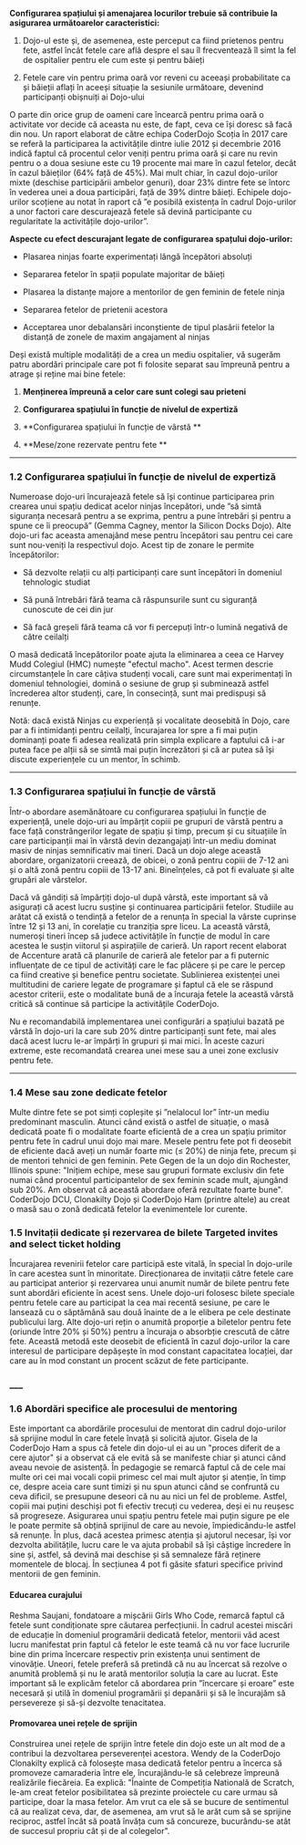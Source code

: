 **Configurarea spațiului și amenajarea locurilor trebuie să contribuie la asigurarea următoarelor caracteristici:**

1. Dojo-ul este și, de asemenea, este perceput ca fiind prietenos pentru fete, astfel încât fetele care află despre el sau îl frecventează îl simt la fel de ospitalier pentru ele cum este și pentru băieți

2. Fetele care vin pentru prima oară vor reveni cu aceeași probabilitate ca și băieții aflați în aceeși situație la sesiunile următoare, devenind participanți obișnuiți ai Dojo-ului

O parte din orice grup de oameni care încearcă pentru prima oară o activitate vor decide că aceasta nu este, de fapt, ceva ce își doresc să facă din nou. Un raport elaborat de către echipa CoderDojo Scoția în 2017 care se referă la participarea la activitățile dintre iulie 2012 și decembrie 2016 indică faptul că procentul celor veniți pentru prima oară și care nu revin pentru o a doua sesiune este cu 19 procente mai mare în cazul fetelor, decât în cazul băieților \(64% față de 45%\). Mai mult chiar, în cazul dojo-urilor mixte \(deschise participării ambelor genuri\), doar 23% dintre fete se întorc în vederea unei a doua participări, față de 39% dintre băieți. Echipele dojo-urilor scoțiene au notat în raport că ”e posibilă existența în cadrul Dojo-urilor a unor factori care descurajează fetele să devină participante cu regularitate la activitățile dojo-urilor”.

**Aspecte cu efect descurajant legate de configurarea spațului dojo-urilor:**

* Plasarea ninjas foarte experimentați lângă începători absoluți

* Separarea fetelor în spații populate majoritar de băieți

* Plasarea la distanțe majore a mentorilor de gen feminin de fetele ninja

* Separarea fetelor de prietenii acestora

* Acceptarea unor debalansări inconștiente de tipul plasării fetelor la distanță de zonele de maxim angajament al ninjas

Deși există multiple modalități de a crea un mediu ospitalier, vă sugerăm patru abordări principale care pot fi folosite separat sau împreună pentru a atrage și reține mai bine fetele:

1. **Menținerea împreună a celor care sunt colegi sau prieteni**

2. **Configurarea spațiului în funcție de nivelul de expertiză**

3. **Configurarea spațiului în funcție de vârstă **

4. **Mese/zone rezervate pentru fete **

---

### 1.2 Configurarea spațiului în funcție de nivelul de expertiză

Numeroase dojo-uri încurajează fetele să își continue participarea prin crearea unui spațiu dedicat acelor ninjas începători, unde ”să simtă siguranța necesară pentru a se exprima, pentru a pune întrebări și pentru a spune ce îi preocupă”  \(Gemma Cagney, mentor la Silicon Docks Dojo\). Alte dojo-uri fac aceasta amenajând mese pentru începători sau pentru cei care sunt nou-veniți la respectivul dojo. Acest tip de zonare le permite începătorilor:

* Să dezvolte relații cu alți participanți care sunt începători în domeniul tehnologic studiat

* Să pună întrebări fără teama că răspunsurile sunt cu siguranță cunoscute de cei din jur

* Să facă greșeli fără teama că vor fi percepuți într-o lumină negativă de către ceilalți

O masă dedicată începătorilor poate ajuta la eliminarea a ceea ce Harvey Mudd Colegiul \(HMC\) numește "efectul macho". Acest termen descrie circumstanțele în care câțiva studenți vocali, care sunt mai experimentați în domeniul tehnologiei, domină o sesiune de grup și subminează astfel încrederea altor studenți, care, în consecință, sunt mai predispuși să renunțe.

Notă: dacă există Ninjas cu experiență și vocalitate deosebită în Dojo, care par a fi intimidanți pentru ceilalți, încurajarea lor spre a fi mai puțin dominanți poate fi adesea realizată prin simpla explicare a faptului că i-ar putea face pe alții să se simtă mai puțin încrezători și că ar putea să își discute experiențele cu un mentor, în schimb.

---

### 1.3 Configurarea spațiului în funcție de vârstă

Într-o abordare asemănătoare cu configurarea spațiului în funcție de experiență, unele dojo-uri au împărțit copiii pe grupuri de vârstă pentru a face față constrângerilor legate de spațiu și timp, precum și cu situațiile în care participanții mai în vârstă devin dezangajați într-un mediu dominat masiv de ninjas semnificativ mai tineri. Dacă un dojo alege această abordare, organizatorii creează, de obicei, o zonă pentru copiii de 7-12 ani și o altă zonă pentru copiii de 13-17 ani. Bineînțeles, că pot fi evaluate și alte grupări ale vârstelor.

Dacă vă gândiți să împărțiți dojo-ul după vârstă, este important să vă asigurați că acest lucru susține și continuarea participării fetelor. Studiile au arătat că există o tendință a fetelor de a renunța în special la vârste cuprinse între 12 și 13 ani, în corelație cu tranziția spre liceu. La această vârstă, numeroși tineri încep să judece activitățile în funcție de modul în care acestea le susțin viitorul și aspirațiile de carieră. Un raport recent elaborat de Accenture arată că planurile de carieră ale fetelor par a fi puternic influențate de ce tipul de activități care le fac plăcere și pe care le percep ca fiind creative și benefice pentru societate. Sublinierea existenței unei multitudini de cariere legate de programare și faptul că ele se răspund acestor criterii, este o modalitate bună de a încuraja fetele la această vârstă critică să continue să participe la activitățile CoderDojo.

Nu e recomandabilă implementarea unei configurări a spațiului bazată pe vârstă în dojo-uri la care sub 20% dintre participanți sunt fete, mai ales dacă acest lucru le-ar împărți în grupuri și mai mici. În aceste cazuri extreme, este recomandată crearea unei mese sau a unei zone exclusiv pentru fete.

---

### 1.4 Mese sau zone dedicate fetelor

Multe dintre fete se pot simți copleșite și ”nelalocul lor” într-un mediu predominant masculin. Atunci când există o astfel de situație, o masă dedicată poate fi o modalitate foarte eficientă de a crea un spațiu primitor pentru fete în cadrul unui dojo mai mare. Mesele pentru fete pot fi deosebit de eficiente dacă aveți un număr foarte mic \(≤ 20%\) de ninja fete, precum și de mentori tehnici de gen feminin. Pete Gegen de la un dojo din Rochester, Illinois spune: "Inițiem echipe, mese sau grupuri formate exclusiv din fete numai când procentul participantelor de sex feminin scade mult, ajungând sub 20%. Am observat că această abordare oferă rezultate foarte bune". CoderDojo DCU, Clonakilty Dojo și CoderDojo Ham \(printre altele\) au creat o masă sau o zonă dedicată fetelor la evenimentele lor curente.

### 1.5 Invitații dedicate și rezervarea de bilete Targeted invites and select ticket holding

Încurajarea revenirii fetelor care participă este vitală, în special în dojo-urile în care acestea sunt în minoritate. Direcționarea de invitații către fetele care au participat anterior și rezervarea unui anumit număr de bilete pentru fete sunt abordări eficiente în acest sens. Unele dojo-uri folosesc bilete speciale pentru fetele care au participat la cea mai recentă sesiune, pe care le lansează cu o săptămână sau două înainte de a le elibera pe cele destinate publicului larg. Alte dojo-uri rețin o anumită proporție a biletelor pentru fete \(oriunde între 20% și 50%\) pentru a încuraja o absorbție crescută de către fete. Această metodă este deosebit de eficientă în cazul dojo-urilor la care interesul de participare depășește în mod constant capacitatea locației, dar care au în mod constant un procent scăzut de fete participante.

### \_\_\_

### 1.6 Abordări specifice ale procesului de mentoring

Este important ca abordările procesului de mentorat din cadrul dojo-urilor să sprijine modul în care fetele învață și solicită ajutor. Gisela de la CoderDojo Ham a spus că fetele din dojo-ul ei au un "proces diferit de a cere ajutor" și a observat că ele evită să se manifeste chiar și atunci când aveau nevoie de asistență. În pedagogie se remarcă faptul că de cele mai multe ori cei mai vocali copii primesc cel mai mult ajutor și atenție, în timp ce, despre aceia care sunt timizi și nu spun atunci când se confruntă cu ceva dificil, se presupune deseori că nu au nici un fel de probleme. Astfel, copiii mai puțini deschiși pot fi efectiv trecuți cu vederea, deși ei nu reușesc să progreseze. Asigurarea unui spațiu pentru fetele mai puțin sigure pe ele le poate permite să obțină sprijinul de care au nevoie, împiedicându-le astfel să renunțe. În plus, dacă acestea primesc atenția și ajutorul necesar, își vor dezvolta abilitățile, lucru care le va ajuta probabil să își câștige încredere în sine și, astfel, să devină mai deschise și să semnaleze fără reținere momentele de blocaj. În secțiunea 4 pot fi găsite sfaturi specifice privind mentorii de gen feminin.

#### 

#### Educarea curajului

Reshma Saujani, fondatoare a mișcării Girls Who Code, remarcă faptul că fetele sunt condiționate spre căutarea perfecțiunii. În cadrul acestei miscări de educație în domeniul programării dedicată fetelor, mentorii văd acest lucru manifestat prin faptul că fetelor le este teamă că nu vor face lucrurile bine din prima încercare respectiv prin existența unui sentiment de vinovăție. Uneori, fetele preferă să pretindă că nu au încercat să rezolve o anumită problemă și nu le arată mentorilor soluția la care au lucrat. Este important să le explicăm fetelor că abordarea prin ”încercare și eroare” este necesară și utilă în domeniul programării și depanării și să le încurajăm să persevereze și să-și dezvolte tenacitatea.

#### 

#### Promovarea unei rețele de sprijin

Construirea unei rețele de sprijin între fetele din dojo este un alt mod de a contribui la dezvoltarea perseverenței acestora. Wendy de la CoderDojo Clonakilty explică că folosește masa dedicată fetelor pentru a încerca să promoveze camaraderia între ele, încurajându-le să celebreze împreună realizările fiecăreia. Ea explică: "Înainte de Competiția Natională de Scratch, le-am creat fetelor posibilitatea să prezinte proiectele cu care urmau să participe, doar la masa fetelor. Am vrut ca ele să se bucure de sentimentul că au realizat ceva, dar, de asemenea, am vrut să le arăt cum să se sprijine reciproc, astfel încât să poată învăța cum să concureze, bucurându-se atât de succesul propriu cât și de al colegelor".

